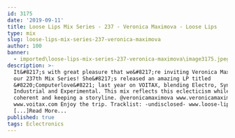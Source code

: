 ```yaml
---
id: 3175
date: '2019-09-11'
title: Loose Lips Mix Series - 237 - Veronica Maximova - Loose Lips
type: mix
slug: loose-lips-mix-series-237-veronica-maximova
author: 100
banner:
  - imported\loose-lips-mix-series-237-veronica-maximova\image3175.jpeg
description: >-
  It&#8217;s with great pleasure that we&#8217;re inviting Veronica Maximova on
  our 237th Mix Series! She&#8217;s released an amazing LP titled
  &#8220;Computerlove&#8221; last year on VOITAX, blending Electro, Synth Pop,
  Industrial and Experimental. This mix reflects this eclecticism while staying
  coherent and keeping a storyline. @veronicamaximova www.veronicamaximova.com
  www.voitax.com Enjoy the trip. Tracklist: -undisclosed- www.loose-lips.co.uk
  [...]Read More...
published: true
tags: Eclectronics
---
```

